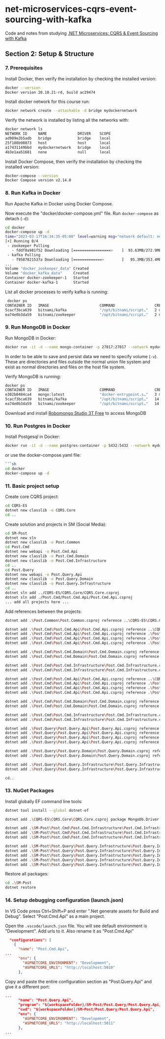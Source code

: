 # net-microservices-cqrs-event-sourcing-with-kafka

Code and notes from studying [.NET Microservices: CQRS & Event Sourcing with Kafka](https://www.udemy.com/course/net-microservices-cqrs-event-sourcing-with-kafka/)

## Section 2: Setup & Structure

### 7. Prerequisites

Install Docker, then verify the installation by checking the installed version:

```sh
docker --version
Docker version 20.10.21-rd, build ac29474
```

Install docker network for this course run:

```sh
docker network create --attachable -d bridge mydockernetwork
```

Verify the network is installed by listing all the networks with:

```sh
docker network ls
NETWORK ID     NAME              DRIVER    SCOPE
ad989e2b5adb   bridge            bridge    local
25f108b98073   host              host      local
a17431149bbd   mydockernetwork   bridge    local
4b3e1aa51681   none              null      local
```

Install Docker Compose, then verify the installation by checking the installed version:

```sh
docker-compose --version
Docker Compose version v2.14.0
```

### 8. Run Kafka in Docker

Run Apache Kafka in Docker using Docker Compose.

Now execute the "docker/docker-compose.yml" file. Run `docker-compose` as detach (`-d`):

```sh
cd docker
docker-compose up -d
time="2023-03-17T16:34:35-05:00" level=warning msg="network default: network.external.name is deprecated in favor of network.name"
[+] Running 0/4
 - zookeeper Pulling                                                                                                                                                                                     13.0s
   - fddf0a981f52 Downloading [=================>    ]  93.63MB/272.9MB                                                                                                     12.2s
 - kafka Pulling                                                                                                                                                                                         13.0s
   - f9587821537a Downloading [=============>        ]   95.3MB/353.4MB
...
Volume "docker_zookeeper_data" Created
Volume "docker_kafka_data"     Created
Container docker-zookeeper-1   Started
Container docker-kafka-1       Started
```

List all docker processes to verify kafka is running:

```sh
 docker ps                                                                                                                pwsh  16:37:17 
CONTAINER ID   IMAGE                       COMMAND                  CREATED          STATUS          PORTS                                                                     NAMES
5cacf3bca639   bitnami/kafka               "/opt/bitnami/script…"   2 minutes ago    Up 2 minutes    0.0.0.0:9092->9092/tcp, :::9092->9092/tcp                                 docker-kafka-1
ea74e0b3da59   bitnami/zookeeper           "/opt/bitnami/script…"   2 minutes ago    Up 2 minutes    2888/tcp, 3888/tcp, 0.0.0.0:2181->2181/tcp, :::2181->2181/tcp, 8080/tcp   docker-zookeeper-1
```

### 9. Run MongoDB in Docker

Run MongoDB in Docker:

```sh
docker run -it -d --name mongo-container -p 27017:27017 --network mydockernetwork --restart always -v mongodb_data_container:/data/db mongo:latest
```

In order to be able to save and persist data we need to specify volume (`-v`). These are directories and files outside the normal union file system and exist as normal directories and files on the host file system.

Verify MongoDB is running:

```sh
docker ps
CONTAINER ID   IMAGE                       COMMAND                  CREATED             STATUS             PORTS                                                                     NAMES
e302b0484ca4   mongo:latest                "docker-entrypoint.s…"   3 minutes ago       Up 3 minutes       0.0.0.0:27017->27017/tcp, :::27017->27017/tcp                             mongo-container
5cacf3bca639   bitnami/kafka               "/opt/bitnami/script…"   14 minutes ago      Up 14 minutes      0.0.0.0:9092->9092/tcp, :::9092->9092/tcp                                 docker-kafka-1
ea74e0b3da59   bitnami/zookeeper           "/opt/bitnami/script…"   14 minutes ago      Up 14 minutes      2888/tcp, 3888/tcp, 0.0.0.0:2181->2181/tcp, :::2181->2181/tcp, 8080/tcp   docker-zookeeper-1
```

Download and install [Robomongo Studio 3T Free](https://robomongo.org/) to access MongoDB

### 10. Run Postgres in Docker

Install Postgesql in Docker:

```sh
docker run -it -d --name postgres-container -p 5432:5432 --network mydockernetwork --restart always -e 'POSTGRES_PASSWORD={password-comes-here}' postgres
```

or use the docker-compose.yaml file:

```sh
```sh
cd docker
docker-compose up -d
```

### 11. Basic project setup

Create core CQRS project:

```sh
cd CQRS-ES
dotnet new classlib -o CQRS.Core
cd ..
```

Create solution and projects in SM (Social Media):

```sh
cd SM-Post
dotnet new sln
dotnet new classlib -o Post.Common 
cd Post.Cmd
dotnet new webapi -o Post.Cmd.Api
dotnet new classlib -o Post.Cmd.Domain
dotnet new classlib -o Post.Cmd.Infrastructure
cd ..
cd Post.Query
dotnet new webapi -o Post.Query.Api
dotnet new classlib -o Post.Query.Domain
dotnet new classlib -o Post.Query.Infrastructure
cd ..
dotnet sln add ../CQRS-ES/CQRS.Core/CQRS.Core.csproj
dotnet sln add ./Post.Cmd/Post.Cmd.Api/Post.Cmd.Api.csproj
... add all projects here ...
```

Add references between the projects:

```sh
dotnet add .\Post.Common\Post.Common.csproj reference ..\CQRS-ES\CQRS.Core\CQRS.Core.csproj     

dotnet add .\Post.Cmd\Post.Cmd.Api\Post.Cmd.Api.csproj reference ..\CQRS-ES\CQRS.Core\CQRS.Core.csproj
dotnet add .\Post.Cmd\Post.Cmd.Api\Post.Cmd.Api.csproj reference .\Post.Cmd\Post.Cmd.Domain\Post.Cmd.Domain.csproj
dotnet add .\Post.Cmd\Post.Cmd.Api\Post.Cmd.Api.csproj reference .\Post.Cmd\Post.Cmd.Infrastructure\Post.Cmd.Infrastructure.csproj
dotnet add .\Post.Cmd\Post.Cmd.Api\Post.Cmd.Api.csproj reference .\Post.Common\Post.Common.csproj

dotnet add .\Post.Cmd\Post.Cmd.Domain\Post.Cmd.Domain.csproj reference ..\CQRS-ES\CQRS.Core\CQRS.Core.csproj
dotnet add .\Post.Cmd\Post.Cmd.Domain\Post.Cmd.Domain.csproj reference .\Post.Common\Post.Common.csproj

dotnet add .\Post.Cmd\Post.Cmd.Infrastructure\Post.Cmd.Infrastructure.csproj reference ..\CQRS-ES\CQRS.Core\CQRS.Core.csproj
dotnet add .\Post.Cmd\Post.Cmd.Infrastructure\Post.Cmd.Infrastructure.csproj reference .\Post.Cmd\Post.Cmd.Domain\Post.Cmd.Domain.csproj

dotnet add .\Post.Cmd\Post.Cmd.Api\Post.Cmd.Api.csproj reference ..\CQRS-ES\CQRS.Core\CQRS.Core.csproj
dotnet add .\Post.Cmd\Post.Cmd.Api\Post.Cmd.Api.csproj reference .\Post.Cmd\Post.Cmd.Domain\Post.Cmd.Domain.csproj
dotnet add .\Post.Cmd\Post.Cmd.Api\Post.Cmd.Api.csproj reference .\Post.Cmd\Post.Cmd.Infrastructure\Post.Cmd.Infrastructure.csproj
dotnet add .\Post.Cmd\Post.Cmd.Api\Post.Cmd.Api.csproj reference .\Post.Common\Post.Common.csproj

dotnet add .\Post.Cmd\Post.Cmd.Domain\Post.Cmd.Domain.csproj reference ..\CQRS-ES\CQRS.Core\CQRS.Core.csproj
dotnet add .\Post.Cmd\Post.Cmd.Domain\Post.Cmd.Domain.csproj reference .\Post.Common\Post.Common.csproj

dotnet add .\Post.Cmd\Post.Cmd.Infrastructure\Post.Cmd.Infrastructure.csproj reference ..\CQRS-ES\CQRS.Core\CQRS.Core.csproj
dotnet add .\Post.Cmd\Post.Cmd.Infrastructure\Post.Cmd.Infrastructure.csproj reference .\Post.Cmd\Post.Cmd.Domain\Post.Cmd.Domain.csproj

dotnet add .\Post.Query\Post.Query.Api\Post.Query.Api.csproj reference ..\CQRS-ES\CQRS.Core\CQRS.Core.csproj
dotnet add .\Post.Query\Post.Query.Api\Post.Query.Api.csproj reference .\Post.Query\Post.Query.Domain\Post.Query.Domain.csproj
dotnet add .\Post.Query\Post.Query.Api\Post.Query.Api.csproj reference .\Post.Query\Post.Query.Infrastructure\Post.Query.Infrastructure.csproj
dotnet add .\Post.Query\Post.Query.Api\Post.Query.Api.csproj reference .\Post.Common\Post.Common.csproj

dotnet add .\Post.Query\Post.Query.Domain\Post.Query.Domain.csproj reference ..\CQRS-ES\CQRS.Core\CQRS.Core.csproj
dotnet add .\Post.Query\Post.Query.Domain\Post.Query.Domain.csproj reference .\Post.Common\Post.Common.csproj

dotnet add .\Post.Query\Post.Query.Infrastructure\Post.Query.Infrastructure.csproj reference ..\CQRS-ES\CQRS.Core\CQRS.Core.csproj
dotnet add .\Post.Query\Post.Query.Infrastructure\Post.Query.Infrastructure.csproj reference .\Post.Query\Post.Query.Domain\Post.Query.Domain.csproj

cd..
```

### 13. NuGet Packages

Install globally EF command line tools:

```sh
dotnet tool install --global dotnet-ef
```

```sh
dotnet add .\CQRS-ES\CQRS.Core\CQRS.Core.csproj package MongoDb.Driver

dotnet add .\SM-Post\Post.Cmd\Post.Cmd.Infrastructure\Post.Cmd.Infrastructure.csproj package Confluent.Kafka
dotnet add .\SM-Post\Post.Cmd\Post.Cmd.Infrastructure\Post.Cmd.Infrastructure.csproj package Microsoft.Extensions.Options
dotnet add .\SM-Post\Post.Cmd\Post.Cmd.Infrastructure\Post.Cmd.Infrastructure.csproj package MongoDB.Driver

dotnet add .\SM-Post\Post.Query\Post.Query.Infrastructure\Post.Query.Infrastructure.csproj package Confluent.Kafka
dotnet add .\SM-Post\Post.Query\Post.Query.Infrastructure\Post.Query.Infrastructure.csproj package Microsoft.EntityFrameworkCore
dotnet add .\SM-Post\Post.Query\Post.Query.Infrastructure\Post.Query.Infrastructure.csproj package Microsoft.EntityFrameworkCore.Design
dotnet add .\SM-Post\Post.Query\Post.Query.Infrastructure\Post.Query.Infrastructure.csproj package Microsoft.EntityFrameworkCore.Tools
dotnet add .\SM-Post\Post.Query\Post.Query.Infrastructure\Post.Query.Infrastructure.csproj package Npgsql.EntityFrameworkCore.PostgreSQL
```

Restore all packages:

```sh
cd .\SM-Post
dotnet restore
```

### 14. Setup debugging configuration (launch.json)

In VS Code press Ctrl+Shift+P and enter ".Net generate assets for Build and Debug". Select "Post.Cmd.Api" as a main project.

Open the `.vscode/launch.json` file. You will see default environment is "Development". Add urls to it. Also rename it as "Post.Cmd.Api"

```json
  "configurations": [
    {
      "name": "Post.Cmd.Api",
...
      "env": {
        "ASPNETCORE_ENVIRONMENT": "Development",
        "ASPNETCORE_URLS": "http://localhost:5010"
      },
```

Copy and paste the entire configuration section as "Post.Query.Api" and give it a different port:

```json
...
      "name": "Post.Query.Api",
      "program": "${workspaceFolder}/SM-Post/Post.Query/Post.Query.Api/bin/Debug/net7.0/Post.Query.Api.dll",
      "cwd": "${workspaceFolder}/SM-Post/Post.Query/Post.Query.Api",
      "env": {
        "ASPNETCORE_ENVIRONMENT": "Development",
        "ASPNETCORE_URLS": "http://localhost:5011"
      },
...
```
